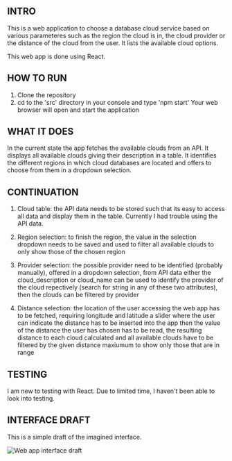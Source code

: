 ## INTRO

This is a web application to choose a database cloud service based on various parameteres such as the region the cloud is in, the cloud provider or the distance of the cloud from the user. It lists the available cloud options.

This web app is done using React.

## HOW TO RUN
1) Clone the repository
2) cd to the 'src' directory in your console and type 'npm start'
   Your web browser will open and start the application

## WHAT IT DOES
In the current state the app fetches the available clouds from an API. It displays all available clouds giving their description in a table. It identifies the different regions in which cloud databases are located and offers to choose from them in a dropdown selection.


## CONTINUATION
1) Cloud table: the API data needs to be stored such that its easy to access all data and display them in the table. Currently I had trouble using the API data.

2) Region selection: to finish the region, the value in the selection dropdown needs to be saved and used to filter all available clouds to only show those of the chosen region

3) Provider selection: the possible provider need to be identified (probably manually), offered in a dropdown selection, from API data either the cloud_description or cloud_name can be used to identify the provider of the cloud repectively (search for string in any of these two attributes), then the clouds can be filtered by provider

4) Distance selection:
the location of the user accessing the web app has to be fetched, requiring longitude and latitude
a slider where the user can indicate the distance has to be inserted into the app
then the value of the distance the user has chosen has to be read, the resulting distance to each cloud calculated and all available clouds have to be filtered by the given distance maxiumum to show only those that are in range

## TESTING
I am new to testing with React. Due to limited time, I haven't been able to look into testing. 

## INTERFACE DRAFT
This is a simple draft of the imagined interface.

![Web app interface draft](interface_draft.png)

